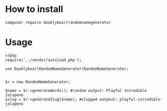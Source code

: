 # How to install
```composer require doublybear/randomnamegenerator```
# Usage
```
<?php
require('../vendor/autoload.php');

use Doublybear\RandomNameGenerator\RandomNameGenerator;


$r = new RandomNameGenerator;

$name = $r->generateWords(); #random output: Playful Incredible Jalapeno
$slug = $r->generateSlug($name); #slugged outpout: playful-incredible-jalapeno
```
